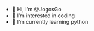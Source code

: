 - 👋 Hi, I’m @JogosGo
- 👀 I’m interested in coding
- 🌱 I’m currently learning python

<!---
JogosGo/JogosGo is a ✨ special ✨ repository because its `README.md` (this file) appears on your GitHub profile.
You can click the Preview link to take a look at your changes.
--->
